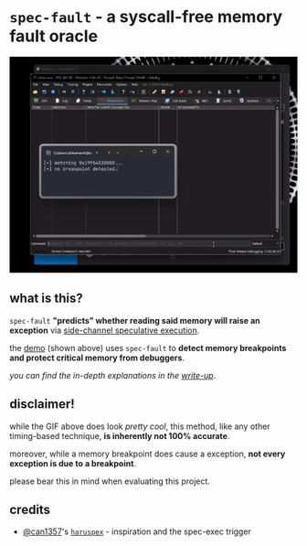 # `spec-fault` - a syscall-free memory fault oracle

![a funny demo GIF](./.md/demo.gif)

## what is this?

`spec-fault` **"predicts" whether reading said memory will raise an exception** via [side-channel speculative execution][spectre-meltdown].

the [demo](./demo.c) (shown above) uses `spec-fault` to **detect memory breakpoints and protect critical memory from debuggers**.

_you can find the in-depth explanations in the [write-up](./.md/WRITE-UP.md)_.

## disclaimer!

while the GIF above does look _pretty cool_, this method, like any other timing-based technique, **is inherently not 100% accurate**.

moreover, while a memory breakpoint does cause a exception, **not every exception is due to a breakpoint**.

please bear this in mind when evaluating this project.

## credits
- [@can1357][can1357]'s [`haruspex`][haruspex] - inspiration and the spec-exec trigger

[spectre-meltdown]: https://en.wikipedia.org/wiki/Transient_execution_CPU_vulnerability
[can1357]: https://blog.can.ac
[haruspex]: https://github.com/can1357/haruspex
